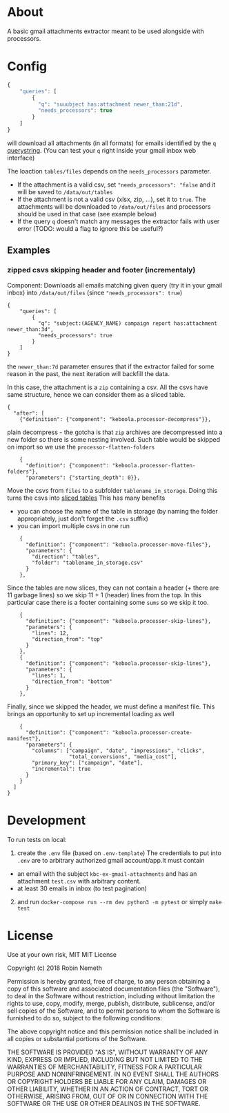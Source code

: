 # About

A basic gmail attachments extractor meant to be used alongside with processors.


# Config

```javascript
{
    "queries": [
        {
          "q": "suuubject has:attachment newer_than:21d",
          "needs_processors": true
        }
    ]
}
```

will download all attachments (in all formats) for emails identified by the `q` [querystring](https://support.google.com/mail/answer/7190?hl=en). (You can test your `q` right inside your gmail inbox web interface)

The loaction `tables/files` depends on the `needs_processors` parameter. 
- If the attachment is a valid csv, set `"needs_processors": "false` and it will be saved to `/data/out/tables`
- If the attachment is not a valid csv (xlsx, zip, ...), set it to `true`. The attachments will be downloaded to `/data/out/files` and processors should be used in that case (see example below)
- If the query `q` doesn't match any messages the extractor fails with user error (TODO: would a flag to ignore this be useful?)

## Examples
### zipped csvs skipping header and footer (incrementaly)
Component:
Downloads all emails matching given query (try it in your gmail inbox) into `/data/out/files` (since `"needs_processors": true`)
```
{
    "queries": [
        {
          "q": "subject:(AGENCY_NAME) campaign report has:attachment newer_than:3d",
          "needs_processors": true
        }
    ]
}
```

the `newer_than:7d` parameter ensures that if the extractor failed for some reason in the past, the next iteration will backfill the data.

In this case, the attachment is a `zip` containing a csv. All the csvs have same structure, hence we can consider them as a sliced table.
```
{
  "after": [
    {"definition": {"component": "keboola.processor-decompress"}},
```
plain decompress - the gotcha is that `zip` archives are decompressed into a new folder so there is some nesting involved. Such table would be skipped on import so we use the `processor-flatten-folders`

```
    {
      "definition": {"component": "keboola.processor-flatten-folders"},
      "parameters": {"starting_depth": 0}},
```

Move the csvs from `files` to a subfolder `tablename_in_storage`. Doing this turns the csvs into [sliced tables](https://developers.keboola.com/extend/common-interface/folders/#sliced-tables)
This has many benefits
- you can choose the name of the table in storage (by naming the folder appropriately, just don't forget the `.csv` suffix)
- you can import multiple csvs in one run

```
    {
      "definition": {"component": "keboola.processor-move-files"},
      "parameters": {
        "direction": "tables",
        "folder": "tablename_in_storage.csv"
      }
    },
```

Since the tables are now slices, they can not contain a header (+ there are 11 garbage lines) so we skip 11 + 1 (header) lines from the top. In this particular case there is a footer containing some `sums` so we skip it too.

```
    {
      "definition": {"component": "keboola.processor-skip-lines"},
      "parameters": {
        "lines": 12,
        "direction_from": "top"
      }
    },
    {
      "definition": {"component": "keboola.processor-skip-lines"},
      "parameters": {
        "lines": 1,
        "direction_from": "bottom"
      }
    },
```

Finally, since we skipped the header, we must define a manifest file. This brings an opportunity to set up incremental loading as well

```
    {
      "definition": {"component": "keboola.processor-create-manifest"},
      "parameters": {
        "columns": ["campaign", "date", "impressions", "clicks",
                    "total_conversions", "media_cost"],
        "primary_key": ["campaign", "date"],
        "incremental": true
      }
    }
  ]
}
```

# Development

To run tests on local:
1. create the `.env` file (based on `.env-template`)
The credentials to put into `.env` are to arbitrary authorized gmail account/app.It must contain
- an email with the subject `kbc-ex-gmail-attachments` and has an attachment `test.csv` with arbitrary content.
- at least 30 emails in inbox (to test pagination)
2. and run `docker-compose run --rm dev python3 -m pytest` or simply `make test`

# License
Use at your own risk, MIT
MIT License

Copyright (c) 2018 Robin Nemeth

Permission is hereby granted, free of charge, to any person obtaining a copy
of this software and associated documentation files (the "Software"), to deal
in the Software without restriction, including without limitation the rights
to use, copy, modify, merge, publish, distribute, sublicense, and/or sell
copies of the Software, and to permit persons to whom the Software is
furnished to do so, subject to the following conditions:

The above copyright notice and this permission notice shall be included in all
copies or substantial portions of the Software.

THE SOFTWARE IS PROVIDED "AS IS", WITHOUT WARRANTY OF ANY KIND, EXPRESS OR
IMPLIED, INCLUDING BUT NOT LIMITED TO THE WARRANTIES OF MERCHANTABILITY,
FITNESS FOR A PARTICULAR PURPOSE AND NONINFRINGEMENT. IN NO EVENT SHALL THE
AUTHORS OR COPYRIGHT HOLDERS BE LIABLE FOR ANY CLAIM, DAMAGES OR OTHER
LIABILITY, WHETHER IN AN ACTION OF CONTRACT, TORT OR OTHERWISE, ARISING FROM,
OUT OF OR IN CONNECTION WITH THE SOFTWARE OR THE USE OR OTHER DEALINGS IN THE
SOFTWARE.


